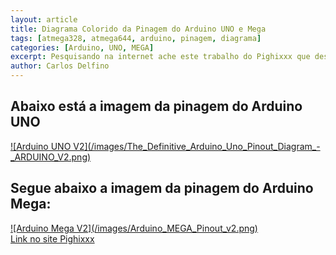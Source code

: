 ```yaml
---
layout: article
title: Diagrama Colorido da Pinagem do Arduino UNO e Mega
tags: [atmega328, atmega644, arduino, pinagem, diagrama]
categories: [Arduino, UNO, MEGA]
excerpt: Pesquisando na internet ache este trabalho do Pighixxx que desenhou de forma bastante rica a pinagem completa do Arduino UNO e MEGA
author: Carlos Delfino
---
```

## Abaixo está a imagem da pinagem do Arduino UNO

<a rel="lightbox" href="http://www.pighixxx.com/downloads/the-definitive-arduino-pinout-diagram/" >
![Arduino UNO V2](/images/The_Definitive_Arduino_Uno_Pinout_Diagram_-_ARDUINO_V2.png)</a>

## Segue abaixo a imagem da pinagem do Arduino Mega:
<a rel="lightbox" href="../../images/Arduino_MEGA_Pinout_v2.png" rel="lightbox">
![Arduino Mega V2](/images/Arduino_MEGA_Pinout_v2.png)</a>
<br/>
<a href="http://www.pighixxx.com/2013/03/arduino-mega-pinout-v2/">Link no site Pighixxx</a>

